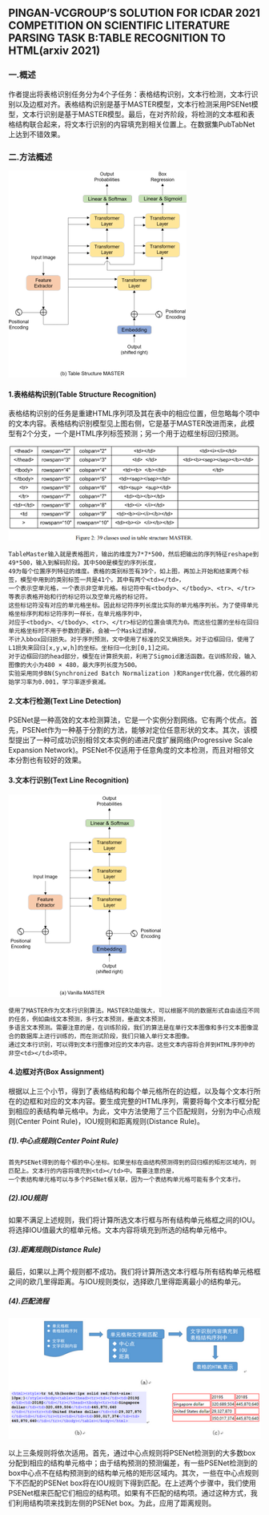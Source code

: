 ## PINGAN-VCGROUP’S SOLUTION FOR ICDAR 2021 COMPETITION ON SCIENTIFIC LITERATURE PARSING TASK B:TABLE RECOGNITION TO HTML(arxiv 2021)

### 一.概述
作者提出将表格识别任务分为4个子任务：表格结构识别，文本行检测，文本行识别以及边框对齐。表格结构识别是基于MASTER模型，文本行检测采用PSENet模型，文本行识别是基于MASTER模型。最后，在对齐阶段，将检测的文本框和表格结构联合起来，将文本行识别的内容填充到相关位置上。在数据集PubTabNet上达到不错效果。 

### 二.方法概述
![](./1.png)

#### 1.表格结构识别(Table Structure Recognition)
表格结构识别的任务是重建HTML序列项及其在表中的相应位置，但忽略每个项中的文本内容。表格结构识别模型见上图右侧，它是基于MASTER改进而来，此模型有2个分支，一个是HTML序列标签预测；另一个用于边框坐标回归预测。

![](./2.png)

    TableMaster输入就是表格图片，输出的维度为7*7*500，然后把输出的序列特征reshape到49*500，输入到解码阶段。其中500是模型的序列长度，
    49为每个位置序列特征的维度。表格的类别标签有39个，如上图，再加上开始和结束两个标签，模型中用到的类别标签一共是41个。其中有两个<td></td>，
    一个表示空单元格，一个表示非空单元格。标记符中有<tbody>、</tbody>、<tr>、</tr>等表示表格开始和行的标记符以及空单元格的标记符。
    这些标记符没有对应的单元格坐标。因此标记符序列长度比实际的单元格序列长。为了使得单元格坐标序列和标记符序列一样长，在单元格序列中，
    对应于<tbody>、</tbody>、<tr>、</tr>标记的位置会填充为0。而这些位置的坐标在回归单元格坐标时不用于参数的更新，会被一个Mask过滤掉，
    不计入bbox回归损失。对于序列预测，文中使用了标准的交叉熵损失。对于边框回归，使用了L1损失来回归[x,y,w,h]的坐标。坐标归一化到[0,1]之间。
    对于边框回归的head部分，模型在计算损失前，利用了Sigmoid激活函数。在训练阶段，输入图像的大小为480 × 480，最大序列长度为500。
    实验采用同步BN(Synchronized Batch Normalization )和Ranger优化器，优化器的初始学习率为0.001，学习率逐步衰减。

#### 2.文本行检测(Text Line Detection)
PSENet是一种高效的文本检测算法，它是一个实例分割网络。它有两个优点。首先，PSENet作为一种基于分割的方法，能够对定位任意形状的文本。其次，该模型提出了一种可成功识别相邻文本实例的递进尺度扩展网络(Progressive Scale Expansion Network)。PSENet不仅适用于任意角度的文本检测，而且对相邻文本分割也有较好的效果。

#### 3.文本行识别(Text Line Recognition)
![](./3.png)

    使用了MASTER作为文本行识别算法。MASTER功能强大，可以根据不同的数据形式自由适应不同的任务，例如曲线文本预测，多行文本预测，垂直文本预测，
    多语言文本预测。需要注意的是，在训练阶段，我们的算法是在单行文本图像和多行文本图像混合的数据库上进行训练的，而在测试阶段，我们只输入单行文本图像。
    通过文本行识别，可以得到文本行图像对应的文本内容。这些文本内容将合并到HTML序列中的非空<td></td>项中。

#### 4.边框对齐(Box Assignment)
根据以上三个小节，得到了表格结构和每个单元格所在的边框，以及每个文本行所在的边框和对应的文本内容。要生成完整的HTML序列，需要将每个文本行框分配到相应的表结构单元格中。为此，文中方法使用了三个匹配规则，分别为中心点规则(Center Point Rule)，IOU规则和距离规则(Distance Rule)。

##### (1).中心点规则(Center Point Rule)
    首先PSENet得到的每个框的中心坐标。如果坐标在由结构预测得到的回归框的矩形区域内，则匹配上。文本行的内容将填充到<td></td>中。需要注意的是，
    一个表结构单元格可以与多个PSENet框关联，因为一个表结构单元格可能有多个文本行。

##### (2).IOU规则
如果不满足上述规则，我们将计算所选文本行框与所有结构单元格框之间的IOU。将选择IOU值最大的框单元格。文本内容将填充到所选的结构单元格中。

##### (3).距离规则(Distance Rule)
最后，如果以上两个规则都不成功。我们将计算所选文本行框与所有结构单元格框之间的欧几里得距离。与IOU规则类似，选择欧几里得距离最小的结构单元。

##### (4).匹配流程
![](./4.png)

以上三条规则将依次适用。首先，通过中心点规则将PSENet检测到的大多数box分配到相应的结构单元格中；由于结构预测的预测偏差，有一些PSENet检测到的box中心点不在结构预测到的结构单元格的矩形区域内。其次，一些在中心点规则下不匹配的PSENet box将在IOU规则下得到匹配。在上述两个步骤中，我们使用PSENet框来匹配它们相应的结构项。如果有不匹配的结构项。通过这种方式，我们利用结构项来找到左侧的PSENet box。为此，应用了距离规则。
